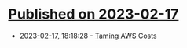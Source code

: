 # [Published on 2023-02-17](index.md)

* [2023-02-17, 18:18:28](https://lobste.rs/s/nylx2o/taming_aws_costs) - [Taming AWS Costs](https://www.maxcountryman.com/articles/taming-aws-costs)
